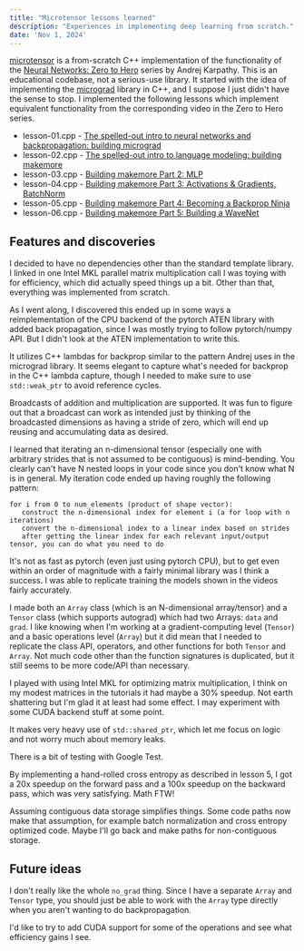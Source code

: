 ```yaml
---
title: "Microtensor lessons learned"
description: "Experiences in implementing deep learning from scratch."
date: 'Nov 1, 2024'
---
```


[microtensor](https://github.com/jeffbaumes/microtensor) is a from-scratch C++ implementation of the functionality of the [Neural Networks: Zero to Hero](https://karpathy.ai/zero-to-hero.html) series by Andrej Karpathy.
This is an educational codebase, not a serious-use library. It started with the idea of implementing the [micrograd](https://github.com/karpathy/micrograd) library in C++,
and I suppose I just didn't have the sense to stop. I implemented the following lessons
which implement equivalent functionality from the corresponding video in the Zero to Hero
series.

* lesson-01.cpp - [The spelled-out intro to neural networks and backpropagation: building micrograd](https://youtu.be/VMj-3S1tku0)
* lesson-02.cpp - [The spelled-out intro to language modeling: building makemore](https://youtu.be/PaCmpygFfXo)
* lesson-03.cpp - [Building makemore Part 2: MLP](https://youtu.be/TCH_1BHY58I)
* lesson-04.cpp - [Building makemore Part 3: Activations & Gradients, BatchNorm](https://youtu.be/P6sfmUTpUmc)
* lesson-05.cpp - [Building makemore Part 4: Becoming a Backprop Ninja](https://youtu.be/q8SA3rM6ckI)
* lesson-06.cpp - [Building makemore Part 5: Building a WaveNet](https://www.youtube.com/watch?v=t3YJ5hKiMQ0)

## Features and discoveries

I decided to have no dependencies other than the standard template library. I linked in one Intel MKL parallel matrix multiplication call I was toying with for efficiency, which did actually speed things up a bit. Other than that, everything was implemented from scratch.

As I went along, I discovered this ended up in some ways a reimplementation of the CPU backend of the pytorch ATEN
library with added back propagation, since I was mostly trying to follow pytorch/numpy API. But I didn't look at the ATEN
implementation to write this.

It utilizes C++ lambdas for backprop similar to the pattern Andrej uses in the micrograd library.
It seems elegant to capture what's needed for backprop in the C++ lambda capture, though I needed to make sure to use `std::weak_ptr` to avoid reference cycles.

Broadcasts of addition and multiplication are supported. It was fun to figure out that a broadcast can work as intended just by
thinking of the broadcasted dimensions as having a stride of zero, which will end up reusing and accumulating data as desired.

I learned that iterating an n-dimensional tensor (especially one with arbitrary strides that is not assumed to be contiguous)
is mind-bending. You clearly can't have N nested loops in your code since you don't know what N is in general.
My iteration code ended up having roughly the following pattern:

```
for i from 0 to num_elements (product of shape vector):
   construct the n-dimensional index for element i (a for loop with n iterations)
   convert the n-dimensional index to a linear index based on strides
   after getting the linear index for each relevant input/output tensor, you can do what you need to do
```

It's not as fast as pytorch (even just using pytorch CPU), but to get even within an order of magnitude with a fairly minimal library was I think a success.
I was able to replicate training the models shown in the videos fairly accurately.

I made both an `Array` class (which is an N-dimensional array/tensor) and a `Tensor` class (which supports autograd) which had two Arrays: `data` and `grad`.
I like knowing when I'm working at a gradient-computing level (`Tensor`) and a basic operations level (`Array`) but it did mean that I needed
to replicate the class API, operators, and other functions for both `Tensor` and `Array`. Not much code other than the function signatures is duplicated,
but it still seems to be more code/API than necessary.

I played with using Intel MKL for optimizing matrix multiplication, I think on my modest matrices in the tutorials it had maybe a 30% speedup. Not earth shattering but I'm glad it at least had some effect. I may experiment with some CUDA backend stuff at some point.

It makes very heavy use of `std::shared_ptr`, which let me focus on logic and not worry much about memory leaks.

There is a bit of testing with Google Test.

By implementing a hand-rolled cross entropy as described in lesson 5, I got a 20x speedup on the forward pass and a 100x speedup on the backward
pass, which was very satisfying. Math FTW!

Assuming contiguous data storage simplifies things. Some code paths now make that assumption,
for example batch normalization and cross entropy optimized code. Maybe I'll go back and make
paths for non-contiguous storage.

## Future ideas

I don't really like the whole `no_grad` thing. Since I have a separate `Array` and `Tensor` type, you
should just be able to work with the `Array` type directly when you aren't wanting to do backpropagation.

I'd like to try to add CUDA support for some of the operations and see what efficiency gains I see.
